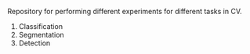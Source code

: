 Repository for performing different experiments for different tasks in CV.

1) Classification
2) Segmentation
3) Detection